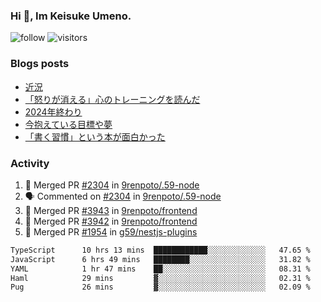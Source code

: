 ### Hi 👋, Im Keisuke Umeno.

<!--
**9renpoto/9renpoto** is a ✨ _special_ ✨ repository because its `README.md` (this file) appears on your GitHub profile.

Here are some ideas to get you started:

- 🔭 I’m currently working on ...
- 🌱 I’m currently learning ...
- 👯 I’m looking to collaborate on ...
- 🤔 I’m looking for help with ...
- 💬 Ask me about ...
- 📫 How to reach me: ...
- 😄 Pronouns: ...
- ⚡ Fun fact: ...
-->

![follow](https://img.shields.io/github/followers/9renpoto?label=Follow&style=social)
![visitors](https://komarev.com/ghpvc/?username=9renpoto&label=Profile%20views&color=0e75b6&style=flat)

### Blogs posts

<!-- BLOG-POST-LIST:START -->
- [近況](https://9renpoto.win/entry/2025/04/05/current_status)
- [「怒りが消える」心のトレーニングを読んだ](https://9renpoto.win/entry/2025/02/01/anger-management)
- [2024年終わり](https://9renpoto.win/entry/2024/12/31/2024-end)
- [今抱えている目標や夢](https://9renpoto.win/entry/2024/12/02/objective)
- [「書く習慣」という本が面白かった](https://9renpoto.win/entry/2024/11/11/leave_a_feeling_sad)
<!-- BLOG-POST-LIST:END -->

### Activity

<!--START_SECTION:activity-->
1. 🎉 Merged PR [#2304](https://github.com/9renpoto/.59-node/pull/2304) in [9renpoto/.59-node](https://github.com/9renpoto/.59-node)
2. 🗣 Commented on [#2304](https://github.com/9renpoto/.59-node/pull/2304#issuecomment-2819702918) in [9renpoto/.59-node](https://github.com/9renpoto/.59-node)
3. 🎉 Merged PR [#3943](https://github.com/9renpoto/frontend/pull/3943) in [9renpoto/frontend](https://github.com/9renpoto/frontend)
4. 🎉 Merged PR [#3942](https://github.com/9renpoto/frontend/pull/3942) in [9renpoto/frontend](https://github.com/9renpoto/frontend)
5. 🎉 Merged PR [#1954](https://github.com/g59/nestjs-plugins/pull/1954) in [g59/nestjs-plugins](https://github.com/g59/nestjs-plugins)
<!--END_SECTION:activity-->

<!--START_SECTION:waka-->

```txt
TypeScript      10 hrs 13 mins  ████████████░░░░░░░░░░░░░   47.65 %
JavaScript      6 hrs 49 mins   ████████░░░░░░░░░░░░░░░░░   31.82 %
YAML            1 hr 47 mins    ██░░░░░░░░░░░░░░░░░░░░░░░   08.31 %
Haml            29 mins         ▓░░░░░░░░░░░░░░░░░░░░░░░░   02.31 %
Pug             26 mins         ▓░░░░░░░░░░░░░░░░░░░░░░░░   02.09 %
```

<!--END_SECTION:waka-->
